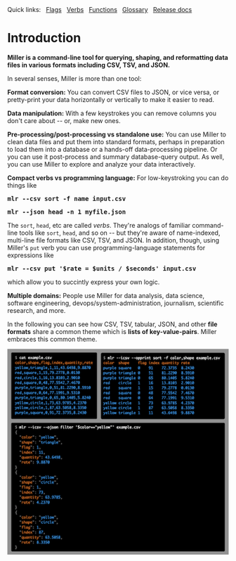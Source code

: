 <!---  PLEASE DO NOT EDIT DIRECTLY. EDIT THE .md.in FILE PLEASE. --->
<div>
<span class="quicklinks">
Quick links:
&nbsp;
<a class="quicklink" href="./reference-main-flag-list/index.html">Flags</a>
&nbsp;
<a class="quicklink" href="./reference-verbs/index.html">Verbs</a>
&nbsp;
<a class="quicklink" href="./reference-dsl-builtin-functions/index.html">Functions</a>
&nbsp;
<a class="quicklink" href="./glossary/index.html">Glossary</a>
&nbsp;
<a class="quicklink" href="./release-docs/index.html">Release docs</a>
</span>
</div>

# Introduction

**Miller is a command-line tool for querying, shaping, and reformatting data files in various formats including CSV, TSV, and JSON.**

In several senses, Miller is more than one tool:

**Format conversion:** You can convert CSV files to JSON, or vice versa, or
pretty-print your data horizontally or vertically to make it easier to read.

**Data manipulation:** With a few keystrokes you can remove columns you don't care about -- or, make new ones.

**Pre-processing/post-processing vs standalone use:** You can use Miller to clean data files and put them into standard formats, perhaps in preparation to load them into a database or a hands-off data-processing pipeline. Or you can use it post-process and summary database-query output. As well, you can use Miller to explore and analyze your data interactively.

**Compact verbs vs programming language:** For low-keystroking you can do things like

<pre class="pre-highlight-non-pair">
<b>mlr --csv sort -f name input.csv</b>
</pre>

<pre class="pre-highlight-non-pair">
<b>mlr --json head -n 1 myfile.json</b>
</pre>

The `sort`, `head`, etc are called *verbs*. They're analogs of familiar command-line tools like `sort`, `head`, and so on -- but they're aware of name-indexed, multi-line file formats like CSV, TSV, and JSON. In addition, though, using Miller's `put` verb you can use programming-language statements for expressions like

<pre class="pre-highlight-non-pair">
<b>mlr --csv put '$rate = $units / $seconds' input.csv</b>
</pre>

which allow you to succintly express your own logic.

**Multiple domains:** People use Miller for data analysis, data science, software engineering, devops/system-administration, journalism, scientific research, and more.

In the following you can see how CSV, TSV, tabular, JSON, and other **file formats** share a common theme which is **lists of key-value-pairs**. Miller embraces this common theme.

![coverart/cover-combined.png](coverart/cover-combined.png)
